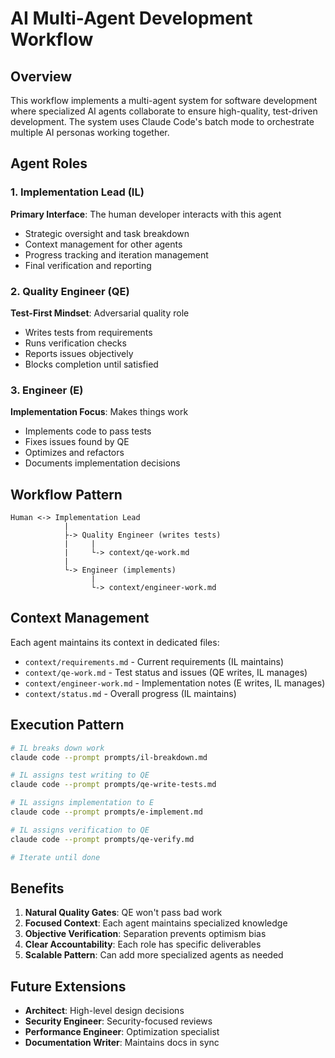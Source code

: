# AI Multi-Agent Development Workflow

## Overview

This workflow implements a multi-agent system for software development where specialized AI agents collaborate to ensure high-quality, test-driven development. The system uses Claude Code's batch mode to orchestrate multiple AI personas working together.

## Agent Roles

### 1. Implementation Lead (IL)
**Primary Interface**: The human developer interacts with this agent
- Strategic oversight and task breakdown
- Context management for other agents
- Progress tracking and iteration management
- Final verification and reporting

### 2. Quality Engineer (QE)
**Test-First Mindset**: Adversarial quality role
- Writes tests from requirements
- Runs verification checks
- Reports issues objectively
- Blocks completion until satisfied

### 3. Engineer (E)
**Implementation Focus**: Makes things work
- Implements code to pass tests
- Fixes issues found by QE
- Optimizes and refactors
- Documents implementation decisions

## Workflow Pattern

```
Human <-> Implementation Lead
            |
            ├-> Quality Engineer (writes tests)
            |     |
            |     └-> context/qe-work.md
            |
            └-> Engineer (implements)
                  |
                  └-> context/engineer-work.md
```

## Context Management

Each agent maintains its context in dedicated files:
- `context/requirements.md` - Current requirements (IL maintains)
- `context/qe-work.md` - Test status and issues (QE writes, IL manages)
- `context/engineer-work.md` - Implementation notes (E writes, IL manages)
- `context/status.md` - Overall progress (IL maintains)

## Execution Pattern

```bash
# IL breaks down work
claude code --prompt prompts/il-breakdown.md

# IL assigns test writing to QE
claude code --prompt prompts/qe-write-tests.md

# IL assigns implementation to E
claude code --prompt prompts/e-implement.md

# IL assigns verification to QE
claude code --prompt prompts/qe-verify.md

# Iterate until done
```

## Benefits

1. **Natural Quality Gates**: QE won't pass bad work
2. **Focused Context**: Each agent maintains specialized knowledge
3. **Objective Verification**: Separation prevents optimism bias
4. **Clear Accountability**: Each role has specific deliverables
5. **Scalable Pattern**: Can add more specialized agents as needed

## Future Extensions

- **Architect**: High-level design decisions
- **Security Engineer**: Security-focused reviews
- **Performance Engineer**: Optimization specialist
- **Documentation Writer**: Maintains docs in sync